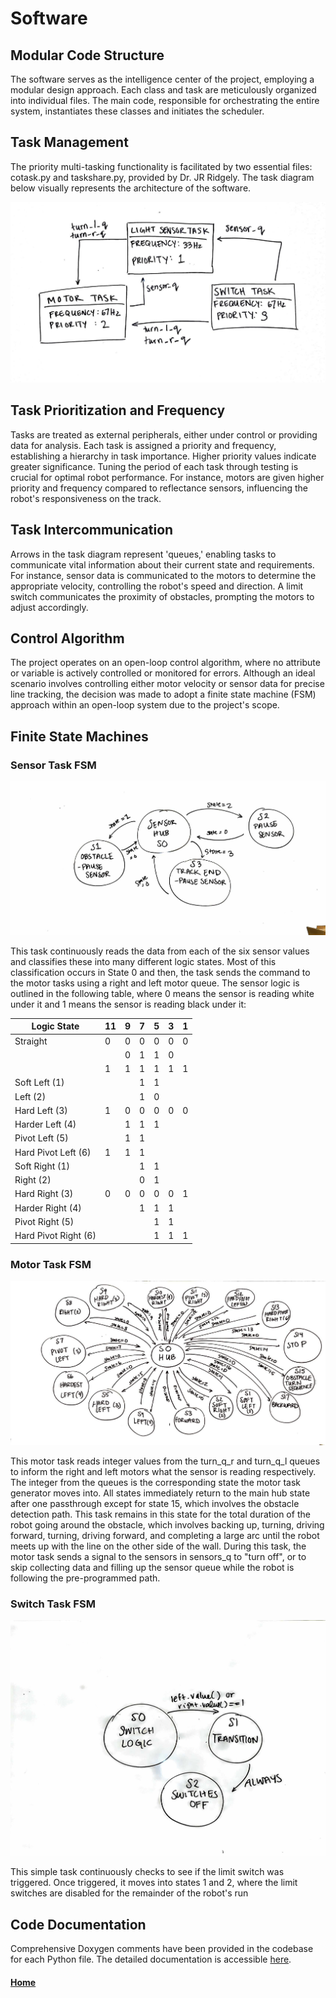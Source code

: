 # Software
## Modular Code Structure

The software serves as the intelligence center of the project, employing a modular design approach. Each class and task are meticulously organized into individual files. The main code, responsible for orchestrating the entire system, instantiates these classes and initiates the scheduler.

## Task Management

The priority multi-tasking functionality is facilitated by two essential files: cotask.py and taskshare.py, provided by Dr. JR Ridgely. The task diagram below visually represents the architecture of the software.

![here](./assets/images/task_diagram.JPG)

## Task Prioritization and Frequency

Tasks are treated as external peripherals, either under control or providing data for analysis. Each task is assigned a priority and frequency, establishing a hierarchy in task importance. Higher priority values indicate greater significance. Tuning the period of each task through testing is crucial for optimal robot performance. For instance, motors are given higher priority and frequency compared to reflectance sensors, influencing the robot's responsiveness on the track.

## Task Intercommunication

Arrows in the task diagram represent 'queues,' enabling tasks to communicate vital information about their current state and requirements. For instance, sensor data is communicated to the motors to determine the appropriate velocity, controlling the robot's speed and direction. A limit switch communicates the proximity of obstacles, prompting the motors to adjust accordingly.

## Control Algorithm

The project operates on an open-loop control algorithm, where no attribute or variable is actively controlled or monitored for errors. Although an ideal scenario involves controlling either motor velocity or sensor data for precise line tracking, the decision was made to adopt a finite state machine (FSM) approach within an open-loop system due to the project's scope.

## Finite State Machines

### Sensor Task FSM

![here](./assets/images/sen_gen_fsm.jpg)

This task continuously reads the data from each of the six sensor values and classifies these into many different logic states. Most of this classification occurs in State 0 and then, the task sends the command to the motor tasks using a right and left motor queue. The sensor logic is outlined in the following table, where 0 means the sensor is reading white under it and 1 means the sensor is reading black under it:

| Logic State           | 11 | 9 | 7 | 5 | 3 | 1 |
|-----------------------|----|---|---|---|---|---|
| Straight              | 0  | 0 | 0 | 0 | 0 | 0 |
|                       |    | 0 | 1 | 1 | 0 |   |
|                       | 1  | 1 | 1 | 1 | 1 | 1 |
| Soft Left (1)         |    |   | 1 | 1 |   |   |
| Left (2)              |    |   | 1 | 0 |   |   |
| Hard Left (3)         | 1  | 0 | 0 | 0 | 0 | 0 |
| Harder Left (4)       |    | 1 | 1 | 1 |   |   |
| Pivot Left (5)        |    | 1 | 1 |   |   |   |
| Hard Pivot Left (6)   | 1  | 1 | 1 |   |   |   |
| Soft Right (1)        |    |   | 1 | 1 |   |   |
| Right (2)             |    |   | 0 | 1 |   |   |
| Hard Right (3)        | 0  | 0 | 0 | 0 | 0 | 1 |
| Harder Right (4)      |    |   | 1 | 1 | 1 |   |
| Pivot Right (5)       |    |   |   | 1 | 1 |   |
| Hard Pivot Right  (6) |    |   |   | 1 | 1 | 1 |

### Motor Task FSM

![here](./assets/images/mot_gen_fsm.jpg)

This motor task reads integer values from the turn_q_r and turn_q_l queues to inform the right and left motors what the sensor is reading respectively. The integer from the queues is the corresponding state the motor task generator moves into. All states immediately return to the main hub state after one passthrough except for state 15, which involves the obstacle detection path. This task remains in this state for the total duration of the robot going around the obstacle, which involves backing up, turning, driving forward, turning, driving forward, and completing a large arc until the robot meets up with the line on the other side of the wall. During this task, the motor task sends a signal to the sensors in sensors_q to "turn off", or to skip collecting data and filling up the sensor queue while the robot is following the pre-programmed path. 

### Switch Task FSM

![here](./assets/images/sw_gen_fsm.jpg)

This simple task continuously checks to see if the limit switch was triggered. Once triggered, it moves into states 1 and 2, where the limit switches are disabled for the remainder of the robot's run

## Code Documentation
Comprehensive Doxygen comments have been provided in the codebase for each Python file. The detailed documentation is accessible [here](https://ayush17318.github.io/Term-Project/).

#### [Home](./README.md) 
